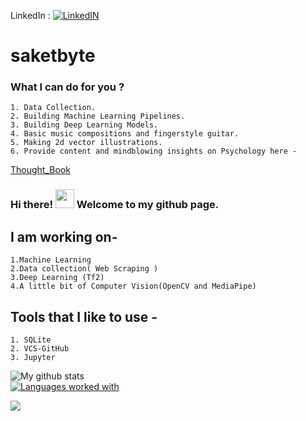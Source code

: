 LinkedIn : [![LinkedIN][1.2]][1]

# saketbyte

### What I can do for you ?
    1. Data Collection.
    2. Building Machine Learning Pipelines.
    3. Building Deep Learning Models.
    4. Basic music compositions and fingerstyle guitar.
    5. Making 2d vector illustrations.
    6. Provide content and mindblowing insights on Psychology here -
    
[Thought_Book](https://thoughtb.wordpress.com/)
    
    
### Hi there! <img src="https://raw.githubusercontent.com/MartinHeinz/MartinHeinz/master/wave.gif" width="30px"> Welcome to my github page. 
## I am working on-
    1.Machine Learning
    2.Data collection( Web Scraping )
    3.Deep Learning (Tf2) 
    4.A little bit of Computer Vision(OpenCV and MediaPipe)
    
## Tools that I like to use -
    1. SQLite
    2. VCS-GitHub
    3. Jupyter

![My github stats](https://github-readme-stats.vercel.app/api?username=saketbyte&count_private=true&theme=nightowl&count_private=True)
</br>
[![Languages worked with](https://github-readme-stats.vercel.app/api/top-langs/?username=saketbyte&count_private=true)](https://github.com/saketbyte/github-readme-stats&theme=nightowl)
</br>

<!-- Actual text -->


<!-- Icons -->

[1.2]:https://raw.githubusercontent.com/MartinHeinz/MartinHeinz/master/linkedin-3-16.png (LinkedIn icon without padding)

<!-- Links to your social media accounts -->

[1]: https://www.linkedin.com/in/samriddh-singh-70621b18b/

![](https://komarev.com/ghpvc/?username=saketbyte&label=Peek+A+Boo)

